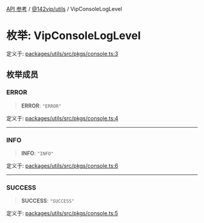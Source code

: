 [API 参考](../../../index.md) / [@142vip/utils](../index.md) / VipConsoleLogLevel

# 枚举: VipConsoleLogLevel

定义于: [packages/utils/src/pkgs/console.ts:3](https://github.com/142vip/core-x/blob/58a4aca72f73ebc92491a458c9b83754486dc296/packages/utils/src/pkgs/console.ts#L3)

## 枚举成员

### ERROR

> **ERROR**: `"ERROR"`

定义于: [packages/utils/src/pkgs/console.ts:4](https://github.com/142vip/core-x/blob/58a4aca72f73ebc92491a458c9b83754486dc296/packages/utils/src/pkgs/console.ts#L4)

***

### INFO

> **INFO**: `"INFO"`

定义于: [packages/utils/src/pkgs/console.ts:6](https://github.com/142vip/core-x/blob/58a4aca72f73ebc92491a458c9b83754486dc296/packages/utils/src/pkgs/console.ts#L6)

***

### SUCCESS

> **SUCCESS**: `"SUCCESS"`

定义于: [packages/utils/src/pkgs/console.ts:5](https://github.com/142vip/core-x/blob/58a4aca72f73ebc92491a458c9b83754486dc296/packages/utils/src/pkgs/console.ts#L5)

